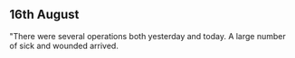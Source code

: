 ## 16th August

"There were several operations both yesterday and today. A large number of sick and wounded arrived.